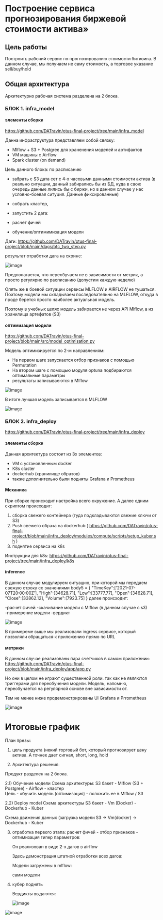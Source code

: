 
# Построение сервиса прогнозирования биржевой стоимости актива»

## Цель работы

Построить рабочий сервис по прогнозированию стоимости биткоина. 
В данном случае, мы получаем не саму стоимость, а торговое указание sell/buy/hold

## Общая архитектура

Архитектурно рабочая система разделена на 2 блока.

### БЛОК 1. infra_model 

#### элементы сборки

https://github.com/DATravin/otus-final-project/tree/main/infra_model 

Данна инфраструктура представляем собой связку:

- Mlflow + S3 + Postgree для храненения моделей и артифактов
- VM машины с Airflow
- Spark cluster (on demand)

Цель данного блока: по расписанию

- забрать с S3 дата сет с 4-х часовыми данными стоимости актива (в реально ситуации, данный забирались бы из БД, куда в свою очередь данные лились бы с биржи, но в данном случае у нас условно-боевая ситуция. Данные фиксированные)

- собрать кластер,
- запустить 2 дага:
- расчет фичей
- обучение/оптимимизация модели
  
Даги: https://github.com/DATravin/otus-final-project/blob/main/dags/btc_two_step.py 

результат отработки дага на скрине:

![image](https://github.com/user-attachments/assets/1f261026-e7a4-4e46-8d10-7f9b4e95bc17)

Предполагается, что переобучаем не в зависимости от метрик, а просто регулярно по расписанию (допустим каждую неделю)

Опять же в боевой ситуации сервисы MLFLOW и AIRFLOW не тушаться. Поэтому модели мы складываем последовательно на MLFLOW, откуда в проде берется просто наиболее актуальная модель.

Поэтому в учебных целях модель забирается не через API Mlflow, а из хранилища артефатов (S3)

#### оптимизация модели

https://github.com/DATravin/otus-final-project/blob/main/src/model_optimisation.py 

Модель оптимизируется по 2-м направлениям:

- На первом шаге запускается отбор признаков с помощью Permutation
- На втором шаге с помощью модуля optuna подбираются оптимальные параметры
- результаты записываеются в Mlflow 

 ![image](https://github.com/user-attachments/assets/c4f2b4ed-0221-4492-8030-15c560c35e16)

В итоге лучшая модель записывается в MLFLOW

 ![image](https://github.com/user-attachments/assets/50a5f961-770d-4375-a33b-dfc2ce6dcfd6)

### БЛОК 2. infra_deploy

https://github.com/DATravin/otus-final-project/tree/main/infra_deploy 

#### элементы сборки

Данная архитектура состоит из 3х элементов:

- VM с установленным docker
- K8s cluster
- dockerhub (хранилище образов)
- также дополнительно были подняты Grafana и Prometheus

#### Механика

При сборке происходит настройка всего окружение.
А далее одним скриптом происходит:
1) сборка свежего контейнера (туда подкладываются свежие ключи от S3)
2) Push свежего образа на dockerhub ( https://github.com/DATravin/otus-final-project/blob/main/infra_deploy/modules/compute/scripts/setup_kuber.sh )
3) поднятие сервиса на k8s

Инструкции для k8s: https://github.com/DATravin/otus-final-project/tree/main/infra_deploy/k8s

#### inference

В данном случае модулируем ситуацию, при которой мы передаем свежую строку со значениями 
body5 = {
        "TimeKey":['2021-07-07T20:00:00Z'],
        "High":[34628.71],
        "Low":[33777.77],
        "Open":[34628.71],
        "Close":[33862.12],
        "Volume":[7923.75]
        }
далее происходит:

-расчет фичей
-скачивание модели c Mlflow (в данном случае с s3)
-примерение модели
-вердикт

![image](https://github.com/user-attachments/assets/0d21dbe8-bfb3-4002-8194-1df523366cb5)

В примереме выше мы реализовали ingress сервисе, который позволяли обращаться к приложению прямо по URL

#### метрики

В данном случае реализованы пара счетчиков в самом приложении:
https://github.com/DATravin/otus-final-project/blob/main/infra_deploy/app/app.py 

Но они в целом не играют существенной роли. так как не являются триггерами для переобучения модели.
Модель, напомню, переобучается на регулярной основе вне зависимости от. 

Тем не менее ниже продемонстрированы UI Grafana и Prrometheus

![image](https://github.com/user-attachments/assets/640803bd-49d4-494e-9ddf-f79347cfe03b)



# Итоговые график




План презы:

1) цель продукта (некий торговый бот, который прогнозирует цену актива. А точнее дает сигнал, short, long, hold

2) Архитектура решения:

Продукт разделен на 2 блока. 

2.1) Обучение модели 
Схема архитектуры: S3 бакет - Mlflow (S3 + Postgree)  - Airflow - кластер   
Цель - обучить модель (оптимизация) - положить ее в Mlflow / S3

2.2) Deploy model
Схема архитектуры S3 бакет - Vm (Docker) - Dockerhub - Kuber 

Схема движения данных (загрузка модели S3 -> Vm(docker) -> Dockerhub - Kuber 

3) отработка первого этапа: расчет фичей - отбор признаков - оптимизация гипер параметров:

   Он реализован в виде 2-х дагов в airflow

   Здесь демонстрация штатной отработки всех дагов:

  


   Модели загружены в mlflow:

  


   сами модели

  


4) кубер поднять

   Вердикты выдаются:






   ![image](https://github.com/user-attachments/assets/e8dd770f-f75f-4d0b-82c2-3ced4fc30d3d)



![image](https://github.com/user-attachments/assets/50866f11-a55e-40fd-bc16-29fd6fbf0ee0)


